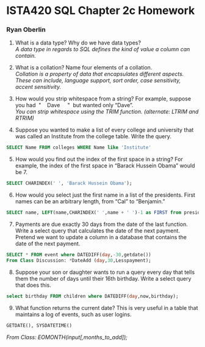 # ISTA420 SQL Chapter 2c Homework

### Ryan Oberlin

1. What is a data type? Why do we have data types?  
*A data type in regards to SQL defines the kind of value a column can contain.*

2.  What is a collation? Name four elements of a collation.  
*Collation is a property of data that encapsulates different aspects. These can include, language support, sort order, case sensitivity, accent sensitivity.*
3. How would you strip whitespace from a string? For example, suppose you had &nbsp;"&nbsp;&nbsp;&nbsp; Dave &nbsp;&nbsp;&nbsp; "&nbsp; but wanted only “Dave”.  
*You can strip whitespace using the TRIM function. (alternate: LTRIM and RTRIM)*  

4. Suppose you wanted to make a list of every college and university that was called an Institute from the college table. Write the query.  
```SQL
SELECT Name FROM colleges WHERE Name like 'Institute'
```
5. How would you find out the index of the first space in a string? For example, the index of the first space in “Barack Hussein Obama” would be 7.  
```SQL
SELECT CHARINDEX(' ', 'Barack Hussein Obama');
```
6. How would you select just the first name in a list of the presidents. First names can be an arbitrary length, from “Cal” to “Benjamin.”  
```SQL
SELECT name, LEFT(name,CHARINDEX(' ',name + ' ')-1 as FIRST from presidents
```

7. Payments are due exactly 30 days from the date of the last function. Write a select query that calculates the date of the next payment.  
Pretend we want to update a column in a database that contains the date of the next payment.  
```SQL
SELECT * FROM event where DATEDIFF(day,-30,getdate())
From Class Discussion: *DateAdd (day,30,Lesspayment);
```  
8. Suppose your son or daughter wants to run a query every day that tells them the number of days until their 16th birthday. Write a select query that does this.  
```SQL  
select birthday FROM children where DATEDIFF(day,now,birthday);
```
9. What function returns the current date? This is very useful in a table that maintains a log of events, such as user logins.  

 ```SQL
 GETDATE(), SYSDATETIME()
 ```
 *From Class: EOMONTH(input[,months_to_add]);*
